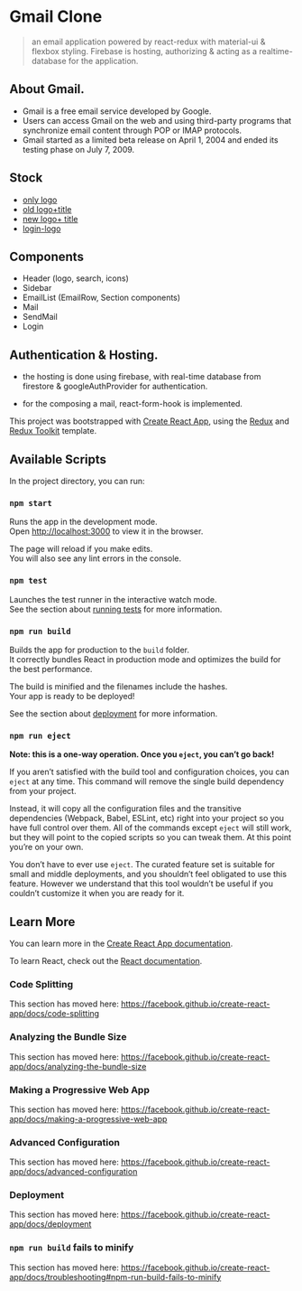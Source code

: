 # Gmail Clone

> an email application powered by react-redux with material-ui & flexbox styling.
> Firebase is hosting, authorizing & acting as a realtime-database for the application.

## About Gmail.

- Gmail is a free email service developed by Google.
- Users can access Gmail on the web and using third-party programs that synchronize email content through POP or IMAP protocols.
- Gmail started as a limited beta release on April 1, 2004 and ended its testing phase on July 7, 2009.

## Stock

- [only logo](https://www.freepnglogos.com/uploads/logo-gmail-png/logo-gmail-png-gmail-icon-download-png-and-vector-1.png)
- [old logo+title](https://i02.appmifile.com/images/2019/05/25/65d91020-cff7-4ccd-b469-e5a5296e2e55.jpg)
- [new logo+ title](https://logodownload.org/wp-content/uploads/2018/03/gmail-logo-1-1.png)
- [login-logo](https://www.gizmochina.com/wp-content/uploads/2020/10/Screenshot-145.png)

## Components

- Header (logo, search, icons)
- Sidebar
- EmailList (EmailRow, Section components)
- Mail
- SendMail
- Login

## Authentication & Hosting.

- the hosting is done using firebase, with real-time database from firestore & googleAuthProvider for authentication.

- for the composing a mail, react-form-hook is implemented.

This project was bootstrapped with [Create React App](https://github.com/facebook/create-react-app), using the [Redux](https://redux.js.org/) and [Redux Toolkit](https://redux-toolkit.js.org/) template.

## Available Scripts

In the project directory, you can run:

### `npm start`

Runs the app in the development mode.<br />
Open [http://localhost:3000](http://localhost:3000) to view it in the browser.

The page will reload if you make edits.<br />
You will also see any lint errors in the console.

### `npm test`

Launches the test runner in the interactive watch mode.<br />
See the section about [running tests](https://facebook.github.io/create-react-app/docs/running-tests) for more information.

### `npm run build`

Builds the app for production to the `build` folder.<br />
It correctly bundles React in production mode and optimizes the build for the best performance.

The build is minified and the filenames include the hashes.<br />
Your app is ready to be deployed!

See the section about [deployment](https://facebook.github.io/create-react-app/docs/deployment) for more information.

### `npm run eject`

**Note: this is a one-way operation. Once you `eject`, you can’t go back!**

If you aren’t satisfied with the build tool and configuration choices, you can `eject` at any time. This command will remove the single build dependency from your project.

Instead, it will copy all the configuration files and the transitive dependencies (Webpack, Babel, ESLint, etc) right into your project so you have full control over them. All of the commands except `eject` will still work, but they will point to the copied scripts so you can tweak them. At this point you’re on your own.

You don’t have to ever use `eject`. The curated feature set is suitable for small and middle deployments, and you shouldn’t feel obligated to use this feature. However we understand that this tool wouldn’t be useful if you couldn’t customize it when you are ready for it.

## Learn More

You can learn more in the [Create React App documentation](https://facebook.github.io/create-react-app/docs/getting-started).

To learn React, check out the [React documentation](https://reactjs.org/).

### Code Splitting

This section has moved here: https://facebook.github.io/create-react-app/docs/code-splitting

### Analyzing the Bundle Size

This section has moved here: https://facebook.github.io/create-react-app/docs/analyzing-the-bundle-size

### Making a Progressive Web App

This section has moved here: https://facebook.github.io/create-react-app/docs/making-a-progressive-web-app

### Advanced Configuration

This section has moved here: https://facebook.github.io/create-react-app/docs/advanced-configuration

### Deployment

This section has moved here: https://facebook.github.io/create-react-app/docs/deployment

### `npm run build` fails to minify

This section has moved here: https://facebook.github.io/create-react-app/docs/troubleshooting#npm-run-build-fails-to-minify
